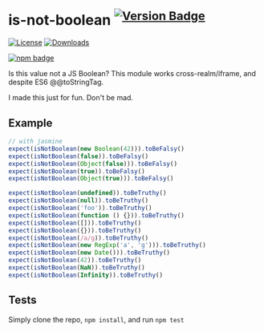 # is-not-boolean <sup>[![Version Badge][2]][1]</sup>

[![License][license-image]][license-url]
[![Downloads][downloads-image]][downloads-url]

[![npm badge][3]][1]

Is this value not a JS Boolean? This module works cross-realm/iframe, and despite ES6 @@toStringTag.

I made this just for fun. Don't be mad.

## Example

```js
// with jasmine
expect(isNotBoolean(new Boolean(42))).toBeFalsy()
expect(isNotBoolean(false)).toBeFalsy()
expect(isNotBoolean(Object(false))).toBeFalsy()
expect(isNotBoolean(true)).toBeFalsy()
expect(isNotBoolean(Object(true))).toBeFalsy()

expect(isNotBoolean(undefined)).toBeTruthy()
expect(isNotBoolean(null)).toBeTruthy()
expect(isNotBoolean('foo')).toBeTruthy()
expect(isNotBoolean(function () {})).toBeTruthy()
expect(isNotBoolean([])).toBeTruthy()
expect(isNotBoolean({})).toBeTruthy()
expect(isNotBoolean(/a/g)).toBeTruthy()
expect(isNotBoolean(new RegExp('a', 'g'))).toBeTruthy()
expect(isNotBoolean(new Date())).toBeTruthy()
expect(isNotBoolean(42)).toBeTruthy()
expect(isNotBoolean(NaN)).toBeTruthy()
expect(isNotBoolean(Infinity)).toBeTruthy()
```

## Tests
Simply clone the repo, `npm install`, and run `npm test`

[1]: https://npmjs.org/package/is-not-boolean
[2]: http://versionbadg.es/KonradLinkowski/is-not-boolean.svg
[3]: https://nodei.co/npm/is-not-boolean.png?downloads=true&stars=true
[license-image]: http://img.shields.io/npm/l/is-not-boolean.svg
[license-url]: LICENSE
[downloads-image]: http://img.shields.io/npm/dm/is-not-boolean.svg
[downloads-url]: http://npm-stat.com/charts.html?package=is-not-boolean